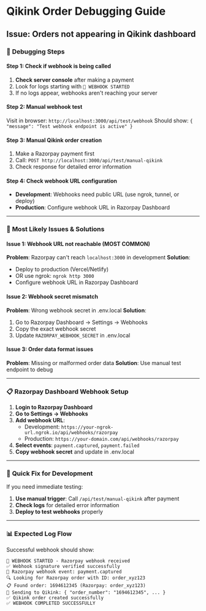 # Qikink Order Debugging Guide

## Issue: Orders not appearing in Qikink dashboard

### 🧪 **Debugging Steps**

#### Step 1: Check if webhook is being called
1. **Check server console** after making a payment
2. Look for logs starting with `🚀 WEBHOOK STARTED`
3. If no logs appear, webhooks aren't reaching your server

#### Step 2: Manual webhook test
Visit in browser: `http://localhost:3000/api/test/webhook`
Should show: `{ "message": "Test webhook endpoint is active" }`

#### Step 3: Manual Qikink order creation
1. Make a Razorpay payment first
2. Call: `POST http://localhost:3000/api/test/manual-qikink`
3. Check response for detailed error information

#### Step 4: Check webhook URL configuration
- **Development**: Webhooks need public URL (use ngrok, tunnel, or deploy)
- **Production**: Configure webhook URL in Razorpay Dashboard

---

### 🔧 **Most Likely Issues & Solutions**

#### Issue 1: Webhook URL not reachable (MOST COMMON)
**Problem**: Razorpay can't reach `localhost:3000` in development
**Solution**: 
- Deploy to production (Vercel/Netlify)
- OR use ngrok: `ngrok http 3000`
- Configure webhook URL in Razorpay Dashboard

#### Issue 2: Webhook secret mismatch
**Problem**: Wrong webhook secret in .env.local
**Solution**: 
1. Go to Razorpay Dashboard → Settings → Webhooks
2. Copy the exact webhook secret
3. Update `RAZORPAY_WEBHOOK_SECRET` in .env.local

#### Issue 3: Order data format issues
**Problem**: Missing or malformed order data
**Solution**: Use manual test endpoint to debug

---

### 📋 **Razorpay Dashboard Webhook Setup**

1. **Login to Razorpay Dashboard**
2. **Go to Settings → Webhooks**
3. **Add webhook URL**:
   - Development: `https://your-ngrok-url.ngrok.io/api/webhooks/razorpay`
   - Production: `https://your-domain.com/api/webhooks/razorpay`
4. **Select events**: `payment.captured`, `payment.failed`
5. **Copy webhook secret** and update in .env.local

---

### 🚨 **Quick Fix for Development**

If you need immediate testing:
1. **Use manual trigger**: Call `/api/test/manual-qikink` after payment
2. **Check logs** for detailed error information
3. **Deploy to test webhooks** properly

---

### 📊 **Expected Log Flow**

Successful webhook should show:
```
🚀 WEBHOOK STARTED - Razorpay webhook received
✅ Webhook signature verified successfully
📨 Razorpay webhook event: payment.captured
🔍 Looking for Razorpay order with ID: order_xyz123
📋 Found order: 1694612345 (Razorpay: order_xyz123)
🚀 Sending to Qikink: { "order_number": "1694612345", ... }
✅ Qikink order created successfully
✅ WEBHOOK COMPLETED SUCCESSFULLY
```